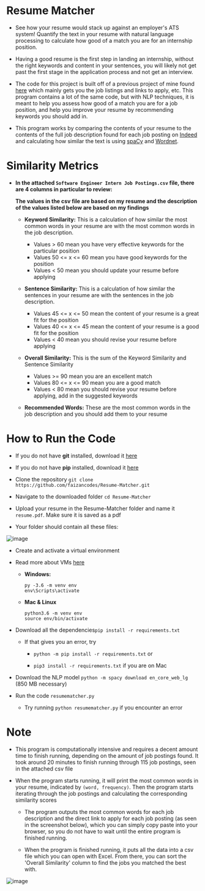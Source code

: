 # Resume Matcher
  - See how your resume would stack up against an employer's ATS system! Quantify the text in your resume with natural language processing to calculate how good of a match you are for an internship position.

  - Having a good resume is the first step in landing an internship, without the right keywords and content in your sentences, you will likely not get past the first stage in the application process and not get an interview.

  - The code for this project is built off of a previous project of mine found [here](https://github.com/faizancodes/Job-Listing-Scraper) which mainly gets you the job listings and links to apply, etc. This program contains a lot of the same code, but with NLP techniques, it is meant to help you assess how good of a match you are for a job position, and help you improve your resume by recommending keywords you should add in. 

- This program works by comparing the contents of your resume to the contents of the full job description found for each job posting on [Indeed](https://www.indeed.com/) and calculating how similar the text is using [spaCy](https://spacy.io/) and [Wordnet](https://github.com/nihitsaxena95/sentence-similarity-wordnet-sementic).

 # Similarity Metrics 
 
  - **In the attached `Software Engineer Intern Job Postings.csv` file, there are 4 columns in particular to review:**
  
    **The values in the csv file are based on my resume and the description of the values listed below are based on my findings**
    
      - **Keyword Similarity:** This is a calculation of how similar the most common words in your resume are with the most common words in the job description. 
          - Values > 60 mean you have very effective keywords for the particular position
          - Values 50 <= x <= 60 mean you have good keywords for the position
          - Values < 50 mean you should update your resume before applying
         
         
      - **Sentence Similarity:** This is a calculation of how similar the sentences in your resume are with the sentences in the job description. 
          - Values 45 <= x <= 50 mean the content of your resume is a great fit for the position
          - Values 40 <= x <= 45 mean the content of your resume is a good fit for the position
          - Values < 40 mean you should revise your resume before applying
      
      
      - **Overall Similarity:** This is the sum of the Keyword Similarity and Sentence Similarity 
          - Values >= 90 mean you are an excellent match
          - Values 80 <= x <= 90 mean you are a good match
          - Values < 80 mean you should revise your resume before applying, add in the suggested keywords 
      
      - **Recommended Words:** These are the most common words in the job description and you should add them to your resume
  
# How to Run the Code
  
  - If you do not have **git** installed, download it [here](https://git-scm.com/downloads)
  - If you do not have **pip** installed, download it [here](https://pip.pypa.io/en/stable/installing/)
  
  - Clone the repository `git clone https://github.com/faizancodes/Resume-Matcher.git`
  
  - Navigate to the downloaded folder `cd Resume-Matcher`
  
  - Upload your resume in the Resume-Matcher folder and name it `resume.pdf`. Make sure it is saved as a pdf

  - Your folder should contain all these files:
  
 ![image](https://user-images.githubusercontent.com/43652410/103389566-b03dcc80-4add-11eb-866c-830e68b28f6b.png)
   
  - Create and activate a virtual environment
  - Read more about VMs [here](https://packaging.python.org/guides/installing-using-pip-and-virtual-environments/)
      
      - **Windows:**
        ```
        py -3.6 -m venv env
        env\Scripts\activate
        ```
      - **Mac & Linux**
        ```
        python3.6 -m venv env
        source env/bin/activate
        ```   

  - Download all the dependencies`pip install -r requirements.txt`
  
    - If that gives you an error, try
    
      - `python -m pip install -r requirements.txt` or
      
      - `pip3 install -r requirements.txt` if you are on Mac
     

  - Download the NLP model `python -m spacy download en_core_web_lg` (850 MB necessary)
  
  - Run the code `resumematcher.py`
     - Try running `python resumematcher.py` if you encounter an error 
     
# Note 

   - This program is computationally intensive and requires a decent amount time to finish running, depending on the amount of job postings found. It took around 20 minutes to finish running through 115 job postings, seen in the attached csv file 

  - When the program starts running, it will print the most common words in your resume, indicated by `(word, frequency)`. Then the program starts iterating through the job postings and calculating the corresponding similarity scores 
    
     - The program outputs the most common words for each job description and the direct link to apply for each job posting (as seen in the screenshot below), which you can simply copy paste into your browser, so you do not have to wait until the entire program is finished running.
     
     - When the program is finished running, it puts all the data into a csv file which you can open with Excel. From there, you can sort the 'Overall Similarity' column to find the jobs you matched the best with.  
  
  ![image](https://user-images.githubusercontent.com/43652410/103391985-c782b700-4ae9-11eb-95ff-f721239014ab.png)

